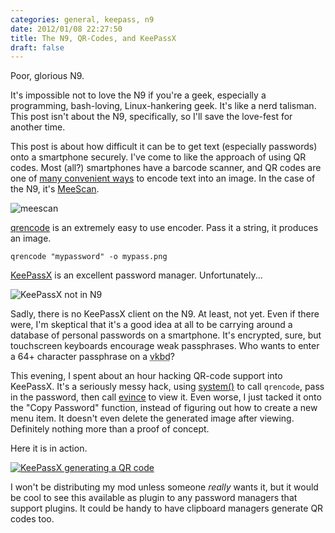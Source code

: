 ```yaml
---
categories: general, keepass, n9
date: 2012/01/08 22:27:50
title: The N9, QR-Codes, and KeePassX
draft: false
---
```


Poor, glorious N9.

It's impossible not to love the N9 if you're a geek, especially a programming, bash-loving, Linux-hankering geek.  It's like a nerd talisman.  This post isn't about the N9, specifically, so I'll save the love-fest for another time.

This post is about how difficult it can be to get text (especially passwords) onto a smartphone securely.  I've come to like the approach of using QR codes.  Most (all?) smartphones have a barcode scanner, and QR codes are one of [many convenient ways](http://en.wikipedia.org/wiki/Barcode) to encode text into an image.  In the case of the N9, it's [MeeScan](http://store.ovi.com/content/231518).

![meescan](img/011/meescan.png)

[qrencode](http://fukuchi.org/works/qrencode/index.html.en) is an extremely easy to use encoder.  Pass it a string, it produces an image.

    qrencode "mypassword" -o mypass.png

[KeePassX](http://keepassx.org) is an excellent password manager.  Unfortunately...

![KeePassX not in N9](img/011/keepass_not_in_n9.png)

Sadly, there is no KeePassX client on the N9.  At least, not yet.  Even if there were, I'm skeptical that it's a good idea at all to be carrying around a database of personal passwords on a smartphone.  It's encrypted, sure, but touchscreen keyboards encourage weak passphrases.  Who wants to enter a 64+ character passphrase on a <abbr title="Virtual keyboard">vkbd</abbr>?

This evening, I spent about an hour hacking QR-code support into KeePassX.  It's a seriously messy hack, using [system()](http://en.cppreference.com/w/cpp/utility/program/system) to call `qrencode`, pass in the password, then call [evince](http://projects.gnome.org/evince/?guid=ON) to view it.  Even worse, I just tacked it onto the "Copy Password" function, instead of figuring out how to create a new menu item.  It doesn't even delete the generated image after viewing.  Definitely nothing more than a proof of concept.

Here it is in action.

<p><a href="img/011/keepassx_demo.png"><img class="grid_7" src="img/011/keepassx_demo.png" alt="KeePassX generating a QR code" title="" /></a></p>
<div class="clear"></div>

I won't be distributing my mod unless someone *really* wants it, but it would be cool to see this available as plugin to any password managers that support plugins.  It could be handy to have clipboard managers generate QR codes too.
